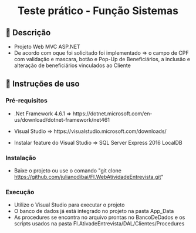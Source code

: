 <h1 align="center"> Teste prático - Função Sistemas</h1>

## :memo: Descrição
* Projeto Web MVC ASP.NET
*  De acordo com oque foi solicitado foi implementado ⇒ o campo de CPF com validação e mascara, botão e Pop-Up de Beneficiários, a inclusão e alteração de beneficiários vinculados ao Cliente


## 🚀 Instruções de uso
### Pré-requisitos
* <p>.Net Framework 4.6.1 ⇒ https://dotnet.microsoft.com/en-us/download/dotnet-framework/net461
* <p>Visual Studio ⇒ https://visualstudio.microsoft.com/downloads/
*  Instalar feature do Visual Studio ⇒ SQL Server Express 2016 LocalDB 
### Instalação
* Baixe o projeto ou use o comando "git clone https://github.com/julianodibai/FI.WebAtividadeEntrevista.git"
### Execução
* Utilize o Visual Studio para executar o projeto
* O banco de dados já está integrado no projeto na pasta App_Data
* As procedures se encontra no arquivo prontas no BancoDeDados e os scripts usados na pasta FI.AtivadeEntrevista/DAL/Clientes/Procedures
 

